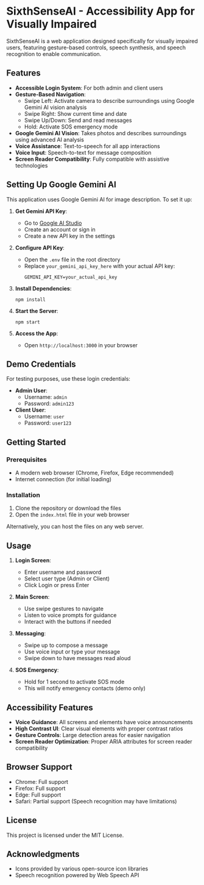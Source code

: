# SixthSenseAI - Accessibility App for Visually Impaired

SixthSenseAI is a web application designed specifically for visually impaired users, featuring gesture-based controls, speech synthesis, and speech recognition to enable communication.

## Features

- **Accessible Login System**: For both admin and client users
- **Gesture-Based Navigation**:
  - Swipe Left: Activate camera to describe surroundings using Google Gemini AI vision analysis
  - Swipe Right: Show current time and date
  - Swipe Up/Down: Send and read messages
  - Hold: Activate SOS emergency mode
- **Google Gemini AI Vision**: Takes photos and describes surroundings using advanced AI analysis
- **Voice Assistance**: Text-to-speech for all app interactions
- **Voice Input**: Speech-to-text for message composition
- **Screen Reader Compatibility**: Fully compatible with assistive technologies

## Setting Up Google Gemini AI

This application uses Google Gemini AI for image description. To set it up:

1. **Get Gemini API Key**:
   - Go to [Google AI Studio](https://aistudio.google.com/)
   - Create an account or sign in
   - Create a new API key in the settings

2. **Configure API Key**:
   - Open the `.env` file in the root directory
   - Replace `your_gemini_api_key_here` with your actual API key:
     ```
     GEMINI_API_KEY=your_actual_api_key
     ```

3. **Install Dependencies**:
   ```
   npm install
   ```

4. **Start the Server**:
   ```
   npm start
   ```

5. **Access the App**:
   - Open `http://localhost:3000` in your browser

## Demo Credentials

For testing purposes, use these login credentials:

- **Admin User**:
  - Username: `admin`
  - Password: `admin123`
- **Client User**:
  - Username: `user`
  - Password: `user123`

## Getting Started

### Prerequisites

- A modern web browser (Chrome, Firefox, Edge recommended)
- Internet connection (for initial loading)

### Installation

1. Clone the repository or download the files
2. Open the `index.html` file in your web browser

Alternatively, you can host the files on any web server.

## Usage

1. **Login Screen**:
   - Enter username and password
   - Select user type (Admin or Client)
   - Click Login or press Enter

2. **Main Screen**:
   - Use swipe gestures to navigate
   - Listen to voice prompts for guidance
   - Interact with the buttons if needed

3. **Messaging**:
   - Swipe up to compose a message
   - Use voice input or type your message
   - Swipe down to have messages read aloud

4. **SOS Emergency**:
   - Hold for 1 second to activate SOS mode
   - This will notify emergency contacts (demo only)

## Accessibility Features

- **Voice Guidance**: All screens and elements have voice announcements
- **High Contrast UI**: Clear visual elements with proper contrast ratios
- **Gesture Controls**: Large detection areas for easier navigation
- **Screen Reader Optimization**: Proper ARIA attributes for screen reader compatibility

## Browser Support

- Chrome: Full support
- Firefox: Full support
- Edge: Full support
- Safari: Partial support (Speech recognition may have limitations)

## License

This project is licensed under the MIT License.

## Acknowledgments

- Icons provided by various open-source icon libraries
- Speech recognition powered by Web Speech API 